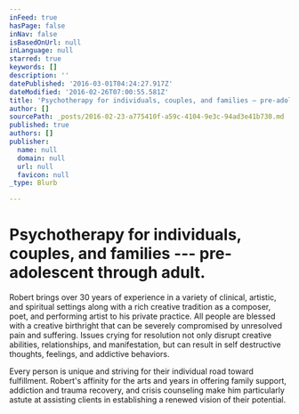 ```yaml
---
inFeed: true
hasPage: false
inNav: false
isBasedOnUrl: null
inLanguage: null
starred: true
keywords: []
description: ''
datePublished: '2016-03-01T04:24:27.917Z'
dateModified: '2016-02-26T07:00:55.581Z'
title: 'Psychotherapy for individuals, couples, and families — pre-adolescent through adult.'
author: []
sourcePath: _posts/2016-02-23-a775410f-a59c-4104-9e3c-94ad3e41b730.md
published: true
authors: []
publisher:
  name: null
  domain: null
  url: null
  favicon: null
_type: Blurb

---
```

# Psychotherapy for individuals, couples, and families --- pre-adolescent through adult.

Robert brings over 30 years of experience in a variety of clinical, artistic, and spiritual settings along with a rich creative tradition as a composer, poet, and performing artist to his private practice.  All people are blessed with a creative birthright that can be severely compromised by unresolved pain and suffering.  Issues crying for resolution not only disrupt creative abilities, relationships, and manifestation, but can result in self destructive thoughts, feelings, and addictive behaviors. 

Every
person is unique and striving for their individual road toward 
fulfillment. Robert's affinity for the arts and years in offering family
support, addiction and trauma recovery, and crisis counseling make him 
particularly astute at assisting clients in establishing a renewed 
vision of their potential.